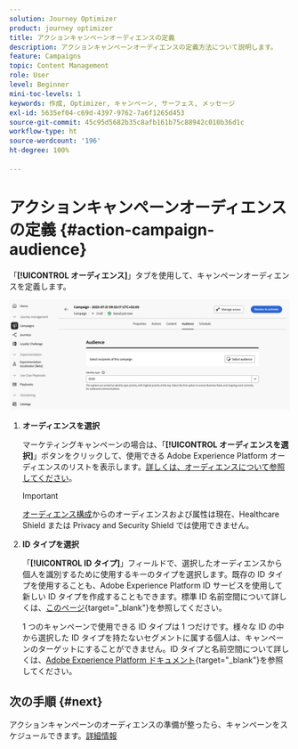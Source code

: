 ```yaml
---
solution: Journey Optimizer
product: journey optimizer
title: アクションキャンペーンオーディエンスの定義
description: アクションキャンペーンオーディエンスの定義方法について説明します。
feature: Campaigns
topic: Content Management
role: User
level: Beginner
mini-toc-levels: 1
keywords: 作成, Optimizer, キャンペーン, サーフェス, メッセージ
exl-id: 5635ef04-c69d-4397-9762-7a6f1265d453
source-git-commit: 45c95d5682b35c8afb161b75c88942c010b36d1c
workflow-type: ht
source-wordcount: '196'
ht-degree: 100%

---
```


# アクションキャンペーンオーディエンスの定義 {#action-campaign-audience}

「**[!UICONTROL オーディエンス]**」タブを使用して、キャンペーンオーディエンスを定義します。

![](assets/campaign-audience.png)

1. **オーディエンスを選択**

   マーケティングキャンペーンの場合は、「**[!UICONTROL オーディエンスを選択]**」ボタンをクリックして、使用できる Adobe Experience Platform オーディエンスのリストを表示します。[詳しくは、オーディエンスについて参照してください](../audience/about-audiences.md)。

   >[!IMPORTANT]
   >
   >[オーディエンス構成](../audience/get-started-audience-orchestration.md)からのオーディエンスおよび属性は現在、Healthcare Shield または Privacy and Security Shield では使用できません。

1. **ID タイプを選択**

   「**[!UICONTROL ID タイプ]**」フィールドで、選択したオーディエンスから個人を識別するために使用するキーのタイプを選択します。既存の ID タイプを使用することも、Adobe Experience Platform ID サービスを使用して新しい ID タイプを作成することもできます。標準 ID 名前空間について詳しくは、[このページ](https://experienceleague.adobe.com/ja/docs/experience-platform/identity/features/namespaces#standard){target="_blank"}を参照してください。

   1 つのキャンペーンで使用できる ID タイプは 1 つだけです。様々な ID の中から選択した ID タイプを持たないセグメントに属する個人は、キャンペーンのターゲットにすることができません。ID タイプと名前空間について詳しくは、[Adobe Experience Platform ドキュメント](https://experienceleague.adobe.com/docs/experience-platform/identity/home.html?lang=ja){target="_blank"}を参照してください。

## 次の手順 {#next}

アクションキャンペーンのオーディエンスの準備が整ったら、キャンペーンをスケジュールできます。[詳細情報](campaign-schedule.md)

